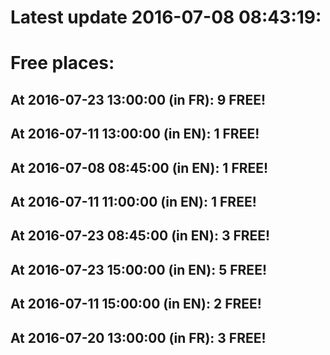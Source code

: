 # Latest update 2016-07-08 08:43:19:
# Free places:
## At 2016-07-23 13:00:00 (in FR): 9 FREE!
## At 2016-07-11 13:00:00 (in EN): 1 FREE!
## At 2016-07-08 08:45:00 (in EN): 1 FREE!
## At 2016-07-11 11:00:00 (in EN): 1 FREE!
## At 2016-07-23 08:45:00 (in EN): 3 FREE!
## At 2016-07-23 15:00:00 (in EN): 5 FREE!
## At 2016-07-11 15:00:00 (in EN): 2 FREE!
## At 2016-07-20 13:00:00 (in FR): 3 FREE!
